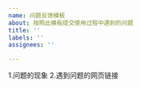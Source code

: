 ```yaml
---
name: 问题反馈模板
about: 按照此模板提交使用过程中遇到的问题
title: ''
labels: ''
assignees: ''

---
```


1.问题的现象
2.遇到问题的网页链接
